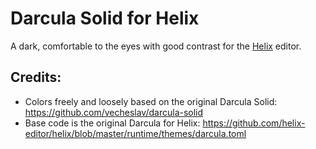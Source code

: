 # Darcula Solid for Helix
A dark, comfortable to the eyes with good contrast for the [Helix](https://github.com/helix-editor/helix) editor.

## Credits: 
- Colors freely and loosely based on the original Darcula Solid: https://github.com/vecheslav/darcula-solid
- Base code is the original Darcula for Helix: https://github.com/helix-editor/helix/blob/master/runtime/themes/darcula.toml
